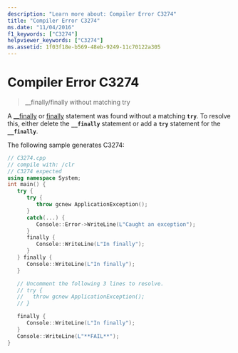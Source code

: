 ```yaml
---
description: "Learn more about: Compiler Error C3274"
title: "Compiler Error C3274"
ms.date: "11/04/2016"
f1_keywords: ["C3274"]
helpviewer_keywords: ["C3274"]
ms.assetid: 1f03f18e-b569-48eb-9249-11c70122a305
---
```

# Compiler Error C3274

> __finally/finally without matching try

A [__finally](../../cpp/try-finally-statement.md) or [finally](../../dotnet/finally.md) statement was found without a matching **`try`**. To resolve this, either delete the **`__finally`** statement or add a **`try`** statement for the **`__finally`**.

The following sample generates C3274:

```cpp
// C3274.cpp
// compile with: /clr
// C3274 expected
using namespace System;
int main() {
   try {
      try {
         throw gcnew ApplicationException();
      }
      catch(...) {
         Console::Error->WriteLine(L"Caught an exception");
      }
      finally {
         Console::WriteLine(L"In finally");
      }
   } finally {
      Console::WriteLine(L"In finally");
   }

   // Uncomment the following 3 lines to resolve.
   // try {
   //   throw gcnew ApplicationException();
   // }

   finally {
      Console::WriteLine(L"In finally");
   }
   Console::WriteLine(L"**FAIL**");
}
```
